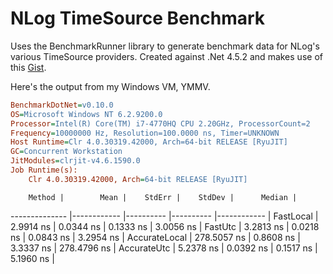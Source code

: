 # NLog TimeSource Benchmark

Uses the BenchmarkRunner library to generate benchmark data for NLog's various TimeSource providers. Created against .Net 4.5.2 and makes use of this [Gist](https://gist.github.com/vcaraulean/6a0e3201ea7889e06bd35391bba0d521).

Here's the output from my Windows VM, YMMV.

``` ini
BenchmarkDotNet=v0.10.0
OS=Microsoft Windows NT 6.2.9200.0
Processor=Intel(R) Core(TM) i7-4770HQ CPU 2.20GHz, ProcessorCount=2
Frequency=10000000 Hz, Resolution=100.0000 ns, Timer=UNKNOWN
Host Runtime=Clr 4.0.30319.42000, Arch=64-bit RELEASE [RyuJIT]
GC=Concurrent Workstation
JitModules=clrjit-v4.6.1590.0
Job Runtime(s):
	Clr 4.0.30319.42000, Arch=64-bit RELEASE [RyuJIT]

```
        Method |        Mean |    StdErr |    StdDev |      Median |
-------------- |------------ |---------- |---------- |------------ |
     FastLocal |   2.9914 ns | 0.0344 ns | 0.1333 ns |   3.0056 ns |
       FastUtc |   3.2813 ns | 0.0218 ns | 0.0843 ns |   3.2954 ns |
 AccurateLocal | 278.5057 ns | 0.8608 ns | 3.3337 ns | 278.4796 ns |
   AccurateUtc |   5.2378 ns | 0.0392 ns | 0.1517 ns |   5.1960 ns |
